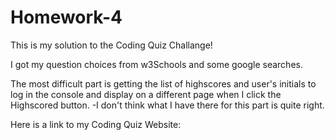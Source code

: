 # Homework-4

This is my solution to the Coding Quiz Challange!

I got my question choices from w3Schools and some google searches.

The most difficult part is getting the list of highscores and user's initials to log in the console and display on a different page when I click the Highscored button. 
-I don't think what I have there for this part is quite right. 

Here is a link to my Coding Quiz Website:
